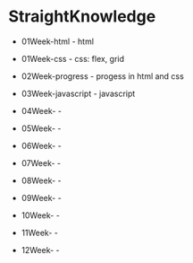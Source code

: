 # StraightKnowledge
- 01Week-html           - html 
- 01Week-css            - css: flex, grid
- 02Week-progress       - progess in html and css
- 03Week-javascript     - javascript

- 04Week-               - 
- 05Week-               - 
- 06Week-               - 
- 07Week-               - 
- 08Week-               - 
- 09Week-               - 
- 10Week-               - 
- 11Week-               - 
- 12Week-               - 